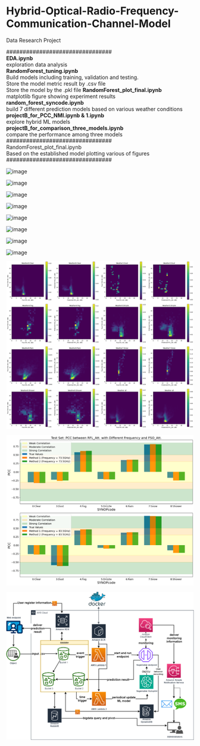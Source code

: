 # Hybrid-Optical-Radio-Frequency-Communication-Channel-Model
Data Research Project

################################  
**EDA.ipynb**  
exploration data analysis  
**RandomForest_tuning.ipynb**  
Build models including training, validation and testing.  
Store the model metric result by .csv file  
Store the model by the .pkl file 
**RandomForest_plot_final.ipynb**  
matplotlib figure showing experiment results
**random_forest_syncode.ipynb**  
build 7 different prediction models based on various weather conditions  
**projectB_for_PCC_NMI.ipynb & 1.ipynb**  
explore hybrid ML models  
**projectB_for_comparison_three_models.ipynb**  
compare the performance among three models
################################  
RandomForest_plot_final.ipynb  
Based on the established model plotting various of figures  
################################  


![image](https://github.com/hahawang1986/Hybrid-Optical-Radio-Frequency-Communication-Channel-Model/assets/117698602/a25210f8-ae9e-490d-a9d9-cc173d22e253)

![image](https://github.com/hahawang1986/Hybrid-Optical-Radio-Frequency-Communication-Channel-Model/assets/117698602/02e62411-2c0c-4f91-88d1-51360d09986b)

![image](https://github.com/hahawang1986/Hybrid-Optical-Radio-Frequency-Communication-Channel-Model/assets/117698602/fdf69ed0-5e96-4be4-9609-80451c5fa5c6)

![image](https://github.com/hahawang1986/Hybrid-Optical-Radio-Frequency-Communication-Channel-Model/assets/117698602/7b8f7a7c-56ef-4f86-9913-ce4b1aac8278)

![image](https://github.com/hahawang1986/Hybrid-Optical-Radio-Frequency-Communication-Channel-Model/assets/117698602/bbb5e529-3df6-478f-86ef-dcc00aec5047)

![image](https://github.com/hahawang1986/Hybrid-Optical-Radio-Frequency-Communication-Channel-Model/assets/117698602/ec4c2146-d123-4aba-b3b0-658bad9ec84c) 

![image](https://github.com/hahawang1986/Hybrid-Optical-Radio-Frequency-Communication-Channel-Model/assets/117698602/14dbb7f5-936c-4234-8598-786ecff77e0f)

![image](https://github.com/hahawang1986/Hybrid-Optical-Radio-Frequency-Communication-Channel-Model/assets/117698602/9938ce0d-9170-458f-b99c-0d72424b5abc)

![alt text](picture/MI_P.png)

![alt text](picture/PCC_F.png)

![alt text](presentation/lambda-s3-endpoint.drawio.png)